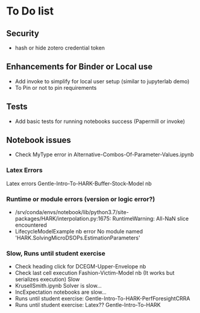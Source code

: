 # To Do list

## Security

- hash or hide zotero credential token

## Enhancements for Binder or Local use
- Add invoke to simplify for local user setup (similar to jupyterlab demo)
- To Pin or not to pin requirements

## Tests

- Add basic tests for running notebooks success (Papermill or invoke)

## Notebook issues

- Check MyType error in Alternative-Combos-Of-Parameter-Values.ipynb

### Latex Errors

Latex errors Gentle-Intro-To-HARK-Buffer-Stock-Model nb

### Runtime or module errors (version or logic error?)
- /srv/conda/envs/notebook/lib/python3.7/site-packages/HARK/interpolation.py:1675: RuntimeWarning: All-NaN slice encountered
- LifecycleModelExample nb error No module named 'HARK.SolvingMicroDSOPs.EstimationParameters'

### Slow, Runs until student exercise

- Check heading click for DCEGM-Upper-Envelope nb
- Check last cell execution Fashion-Victim-Model nb (It works but serializes execution) Slow
- KrusellSmith.ipynb Solver is slow...
- IncExpectation notebooks are slow...
- Runs until student exercise: Gentle-Intro-To-HARK-PerfForesightCRRA
- Runs until student exercise: Latex?? Gentle-Intro-To-HARK